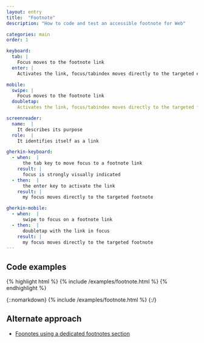 ```yaml
---
layout: entry
title:  "Footnote"
description: "How to code and test an accessible footnote for Web"

categories: main
order: 1

keyboard:
  tab: |
    Focus moves to the footnote link
  enter: |
    Activates the link, focus/tabindex moves directly to the targeted element     

mobile:
  swipe: |
    Focus moves to the footnote link
  doubletap:
    Activates the link, focus/tabindex moves directly to the targeted footnote

screenreader:
  name:  |
    It describes its purpose
  role:  |
    It identifies itself as a link

gherkin-keyboard: 
  - when:  |
      the tab key to move focus to a footnote link
    result: |
      focus is strongly visually indicated
  - then:  |
      the enter key to activate the link
    result: |
      my focus moves directly to the targeted footnote

gherkin-mobile:
  - when:  |
      swipe to focus on a footnote link
  - then:  |
      doubletap with the link in focus
    result: |
      my focus moves directly to the targeted footnote
---
```


## Code examples

{% highlight html %}
{% include /examples/footnote.html %}
{% endhighlight %}

{::nomarkdown}
<example>
{% include /examples/footnote.html %}
</example>
{:/}


## Alternate approach

- [Foonotes using a dedicated footnotes section](https://www.sitepoint.com/accessible-footnotes-css/)